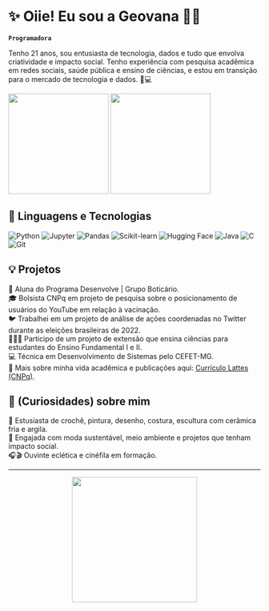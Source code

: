 # ✨ Oiie! Eu sou a Geovana 👋🏾

**`Programadora`**

<p align="left"> Tenho 21 anos, sou entusiasta de tecnologia, dados e tudo que envolva criatividade e impacto social. Tenho experiência com pesquisa acadêmica em redes sociais, saúde pública e ensino de ciências, e estou em transição para o mercado de tecnologia e dados. 🌱💻 </p>

<p align="left">
  <img 
    src="https://github-readme-stats.vercel.app/api?username=gseovana&show_icons=true&theme=tokyonight&include_all_commits=true&locale=pt-br" 
    height="200"
  />
  <img 
    src="https://github-readme-stats.vercel.app/api/top-langs/?username=gseovana&theme=tokyonight&layout=compact&custom_title=Tecnologias&langs_count=9" 
    height="200"
  />
</p>

## 🤖 Linguagens e Tecnologias

![Python](https://img.shields.io/badge/-Python-3776AB?style=flat-square&logo=python&logoColor=white)
![Jupyter](https://img.shields.io/badge/-Jupyter-F37626?style=flat-square&logo=jupyter&logoColor=white)
![Pandas](https://img.shields.io/badge/-Pandas-150458?style=flat-square&logo=pandas&logoColor=white)
![Scikit-learn](https://img.shields.io/badge/-Scikit--learn-F7931E?style=flat-square&logo=scikit-learn&logoColor=white)
![Hugging Face](https://img.shields.io/badge/-Hugging%20Face-FFD21F?style=flat-square&logo=huggingface&logoColor=black)
![Java](https://img.shields.io/badge/-Java-007396?style=flat-square&logo=java&logoColor=white)
![C](https://img.shields.io/badge/-C-A8B9CC?style=flat-square&logo=c&logoColor=black)
![Git](https://img.shields.io/badge/-Git-F05032?style=flat-square&logo=git&logoColor=white)

## 💡 Projetos

📘 Aluna do Programa Desenvolve | Grupo Boticário.<br>
🎓 Bolsista CNPq em projeto de pesquisa sobre o posicionamento de usuários do YouTube em relação à vacinação.  
🐦 Trabalhei em um projeto de análise de ações coordenadas no Twitter durante as eleições brasileiras de 2022.  
👩🏾‍🔬 Participo de um projeto de extensão que ensina ciências para estudantes do Ensino Fundamental I e II.  
💻 Técnica em Desenvolvimento de Sistemas pelo CEFET-MG.  
🔬 Mais sobre minha vida acadêmica e publicações aqui: [Currículo Lattes (CNPq)](http://lattes.cnpq.br/2620505651289221).

## 🧃 (Curiosidades) sobre mim

🧶 Estusiasta de crochê, pintura, desenho, costura, escultura com cerâmica fria e argila.<br>
🌱 Engajada com moda sustentável, meio ambiente e projetos que tenham impacto social.<br>
🎧🎬 Ouvinte eclética e cinéfila em formação.

--- 

<p align="center">
  <img src="https://media.giphy.com/media/JIX9t2j0ZTN9S/giphy.gif" width="250"/>
</p>

